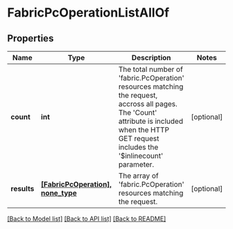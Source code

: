 # FabricPcOperationListAllOf

## Properties
Name | Type | Description | Notes
------------ | ------------- | ------------- | -------------
**count** | **int** | The total number of &#39;fabric.PcOperation&#39; resources matching the request, accross all pages. The &#39;Count&#39; attribute is included when the HTTP GET request includes the &#39;$inlinecount&#39; parameter. | [optional] 
**results** | [**[FabricPcOperation], none_type**](FabricPcOperation.md) | The array of &#39;fabric.PcOperation&#39; resources matching the request. | [optional] 

[[Back to Model list]](../README.md#documentation-for-models) [[Back to API list]](../README.md#documentation-for-api-endpoints) [[Back to README]](../README.md)


